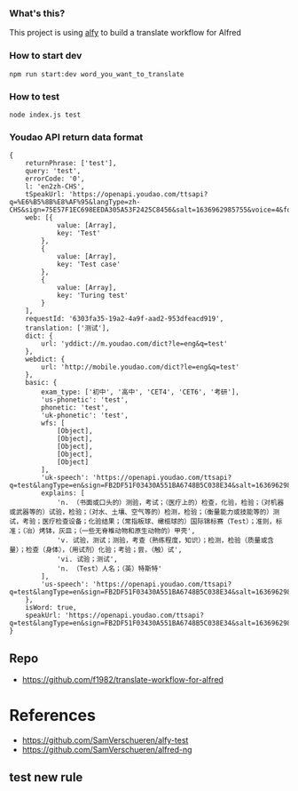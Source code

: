 ### What's this?

This project is using [alfy](https://github.com/sindresorhus/alfy) to build a translate workflow for Alfred 

### How to start dev

`npm run start:dev word_you_want_to_translate`

### How to test

`node index.js test`

### Youdao API return data format

```
{
    returnPhrase: ['test'],
    query: 'test',
    errorCode: '0',
    l: 'en2zh-CHS',
    tSpeakUrl: 'https://openapi.youdao.com/ttsapi?q=%E6%B5%8B%E8%AF%95&langType=zh-CHS&sign=75E57F1EC698EEDA305A53F2425C8456&salt=1636962985755&voice=4&format=mp3&appKey=525100d8f9304067&ttsVoiceStrict=false',
    web: [{
            value: [Array],
            key: 'Test'
        },
        {
            value: [Array],
            key: 'Test case'
        },
        {
            value: [Array],
            key: 'Turing test'
        }
    ],
    requestId: '6303fa35-19a2-4a9f-aad2-953dfeacd919',
    translation: ['测试'],
    dict: {
        url: 'yddict://m.youdao.com/dict?le=eng&q=test'
    },
    webdict: {
        url: 'http://mobile.youdao.com/dict?le=eng&q=test'
    },
    basic: {
        exam_type: ['初中', '高中', 'CET4', 'CET6', '考研'],
        'us-phonetic': 'test',
        phonetic: 'test',
        'uk-phonetic': 'test',
        wfs: [
            [Object],
            [Object],
            [Object],
            [Object],
            [Object]
        ],
        'uk-speech': 'https://openapi.youdao.com/ttsapi?q=test&langType=en&sign=FB2DF51F03430A551BA6748B5C038E34&salt=1636962985755&voice=5&format=mp3&appKey=525100d8f9304067&ttsVoiceStrict=false',
        explains: [
            'n. （书面或口头的）测验，考试；（医疗上的）检查，化验，检验；（对机器或武器等的）试验，检验；（对水、土壤、空气等的）检测，检验；（衡量能力或技能等的）测试，考验；医疗检查设备；化验结果；（常指板球、橄榄球的）国际锦标赛（Test）；准则，标准；（冶）烤钵，灰皿；（一些无脊椎动物和原生动物的）甲壳',
            'v. 试验，测试；测验，考查（熟练程度，知识）；检测，检验（质量或含量）；检查（身体），（用试剂）化验；考验；尝，（触）试',
            'vi. 试验；测试',
            'n. （Test）人名；（英）特斯特'
        ],
        'us-speech': 'https://openapi.youdao.com/ttsapi?q=test&langType=en&sign=FB2DF51F03430A551BA6748B5C038E34&salt=1636962985755&voice=6&format=mp3&appKey=525100d8f9304067&ttsVoiceStrict=false'
    },
    isWord: true,
    speakUrl: 'https://openapi.youdao.com/ttsapi?q=test&langType=en&sign=FB2DF51F03430A551BA6748B5C038E34&salt=1636962985755&voice=4&format=mp3&appKey=525100d8f9304067&ttsVoiceStrict=false'
}
```
## Repo
- https://github.com/f1982/translate-workflow-for-alfred

# References
- https://github.com/SamVerschueren/alfy-test
- https://github.com/SamVerschueren/alfred-ng

## test new rule